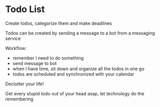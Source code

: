 # Todo List

Create todos, categorize them and make deadlines

Todos can be created by sending a message to a bot from a messaging service

Workflow:
- remember I need to do something
- send message to bot
- when I have time, sit down and organize all the todos in one go
- todos are scheduled and synchronized with your calendar

Declutter your life!

Get every stupid todo out of your head asap, let technology do the remembering
